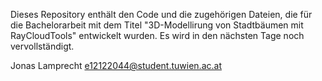 Dieses Repository enthält den Code und die zugehörigen Dateien, die für die Bachelorarbeit mit dem Titel "3D-Modellirung von Stadtbäumen mit RayCloudTools" entwickelt wurden.
Es wird in den nächsten Tage noch vervollständigt.

Jonas Lamprecht
e12122044@student.tuwien.ac.at
